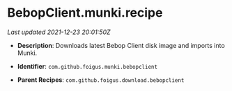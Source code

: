 # BebopClient.munki.recipe

_Last updated 2021-12-23 20:01:50Z_

- **Description**: Downloads latest Bebop Client disk image and imports into Munki.

- **Identifier**: `com.github.foigus.munki.bebopclient`

- **Parent Recipes**: `com.github.foigus.download.bebopclient`

